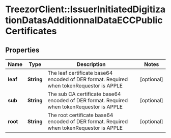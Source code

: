 # TreezorClient::IssuerInitiatedDigitizationDatasAdditionnalDataECCPublicCertificates

## Properties
Name | Type | Description | Notes
------------ | ------------- | ------------- | -------------
**leaf** | **String** | The leaf certificate base64 encoded of DER format. Required when tokenRequestor is APPLE | [optional] 
**sub** | **String** | The sub CA certificate base64 encoded of DER format. Required when tokenRequestor is APPLE | [optional] 
**root** | **String** | The root certificate base64 encoded of DER format. Required when tokenRequestor is APPLE | [optional] 


